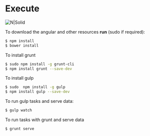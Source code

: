 # Execute

![N|Solid](http://www.alex-arriaga.com/wp-content/uploads/2013/08/Console-128.png)

To download the angular and other resources
**run** (sudo if required):

```sh
$ npm install
$ bower install
```

To install grunt
```sh
$ sudo npm install -g grunt-cli
$ npm install grunt --save-dev
```

To install gulp
```sh
$ sudo  npm install -g gulp
$ npm install gulp --save-dev
```

To run gulp tasks and serve data:
```sh
$ gulp watch
```
To run tasks with grunt and serve data
```sh
$ grunt serve
```
